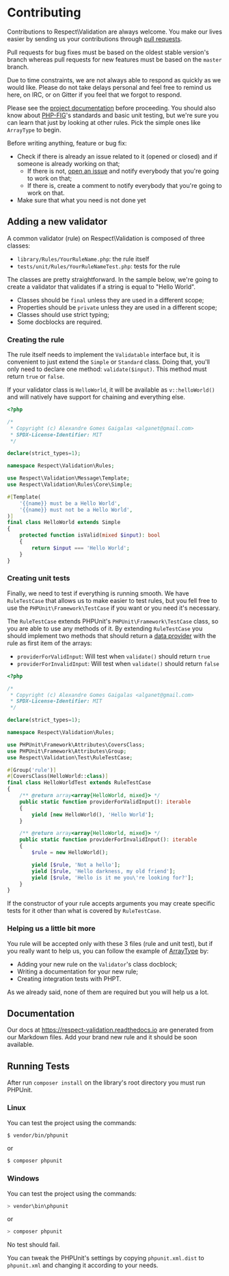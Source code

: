 # Contributing

Contributions to Respect\Validation are always welcome. You make our lives
easier by sending us your contributions through [pull requests][].

Pull requests for bug fixes must be based on the oldest stable version's branch
whereas pull requests for new features must be based on the `master` branch.

Due to time constraints, we are not always able to respond as quickly as we
would like. Please do not take delays personal and feel free to remind us here,
on IRC, or on Gitter if you feel that we forgot to respond.

Please see the [project documentation][] before proceeding. You should also know
about [PHP-FIG][]'s standards and basic unit testing, but we're sure you can
learn that just by looking at other rules. Pick the simple ones like `ArrayType`
to begin.

Before writing anything, feature or bug fix:
- Check if there is already an issue related to it (opened or closed) and if
  someone is already working on that;
    - If there is not, [open an issue][] and notify everybody that you're going
      to work on that;
    - If there is, create a comment to notify everybody that you're going to
      work on that.
- Make sure that what you need is not done yet

## Adding a new validator

A common validator (rule) on Respect\Validation is composed of three classes:

  * `library/Rules/YourRuleName.php`: the rule itself
  * `tests/unit/Rules/YourRuleNameTest.php`: tests for the rule

The classes are pretty straightforward. In the sample below, we're going to
create a validator that validates if a string is equal to "Hello World".

- Classes should be `final` unless they are used in a different scope;
- Properties should be `private` unless they are used in a different scope;
- Classes should use strict typing;
- Some docblocks are required.

### Creating the rule

The rule itself needs to implement the `Validatable` interface but, it is
convenient to just extend the `Simple` or `Standard` class.
Doing that, you'll only need to declare one method: `validate($input)`.
This method must return `true` or `false`.

If your validator class is `HelloWorld`, it will be available as `v::helloWorld()`
and will natively have support for chaining and everything else.

```php
<?php

/*
 * Copyright (c) Alexandre Gomes Gaigalas <alganet@gmail.com>
 * SPDX-License-Identifier: MIT
 */

declare(strict_types=1);

namespace Respect\Validation\Rules;

use Respect\Validation\Message\Template;
use Respect\Validation\Rules\Core\Simple;

#[Template(
    '{{name}} must be a Hello World',
    '{{name}} must not be a Hello World',
)]
final class HelloWorld extends Simple
{
    protected function isValid(mixed $input): bool
    {
        return $input === 'Hello World';
    }
}
```

### Creating unit tests

Finally, we need to test if everything is running smooth. We have `RuleTestCase`
that allows us to make easier to test rules, but you fell free to use the
`PHPUnit\Framework\TestCase` if you want or you need it's necessary.

The `RuleTestCase` extends PHPUnit's `PHPUnit\Framework\TestCase` class, so you
are able to use any methods of it. By extending `RuleTestCase` you should
implement two methods that should return a [data provider][] with the rule as
first item of the arrays:

- `providerForValidInput`: Will test when `validate()` should return `true`
- `providerForInvalidInput`: Will test when `validate()` should return `false`

```php
<?php

/*
 * Copyright (c) Alexandre Gomes Gaigalas <alganet@gmail.com>
 * SPDX-License-Identifier: MIT
 */

declare(strict_types=1);

namespace Respect\Validation\Rules;

use PHPUnit\Framework\Attributes\CoversClass;
use PHPUnit\Framework\Attributes\Group;
use Respect\Validation\Test\RuleTestCase;

#[Group('rule')]
#[CoversClass(HelloWorld::class)]
final class HelloWorldTest extends RuleTestCase
{
    /** @return array<array{HelloWorld, mixed}> */
    public static function providerForValidInput(): iterable
    {
        yield [new HelloWorld(), 'Hello World'];
    }

    /** @return array<array{HelloWorld, mixed}> */
    public static function providerForInvalidInput(): iterable
    {
        $rule = new HelloWorld();

        yield [$rule, 'Not a hello'];
        yield [$rule, 'Hello darkness, my old friend'];
        yield [$rule, 'Hello is it me you\'re looking for?'];
    }
}
```

If the constructor of your rule accepts arguments you may create specific tests
for it other than what is covered by `RuleTestCase`.

### Helping us a little bit more

You rule will be accepted only with these 3 files (rule and unit test),
but if you really want to help us, you can follow the example of [ArrayType][] by:

- Adding your new rule on the `Validator`'s class docblock;
- Writing a documentation for your new rule;
- Creating integration tests with PHPT.

As we already said, none of them are required but you will help us a lot.

## Documentation

Our docs at https://respect-validation.readthedocs.io are generated from our
Markdown files. Add your brand new rule and it should be soon available.

## Running Tests

After run `composer install` on the library's root directory you must run PHPUnit.

### Linux

You can test the project using the commands:
```sh
$ vendor/bin/phpunit
```

or

```sh
$ composer phpunit
```

### Windows

You can test the project using the commands:
```sh
> vendor\bin\phpunit
```

or

```sh
> composer phpunit
```

No test should fail.

You can tweak the PHPUnit's settings by copying `phpunit.xml.dist` to `phpunit.xml`
and changing it according to your needs.

[ArrayType]: https://github.com/Respect/Validation/commit/f08a1fa
[data provider]: https://phpunit.de/manual/current/en/writing-tests-for-phpunit.html#writing-tests-for-phpunit.data-providers "PHPUnit Data Providers"
[open an issue]: http://github.com/Respect/Validation/issues
[PHP-FIG]: http://www.php-fig.org "PHP Framework Interop Group"
[project documentation]: https://respect-validation.readthedocs.io/ "Respect\Validation documentation"
[pull requests]: http://help.github.com/pull-requests "GitHub pull requests"
